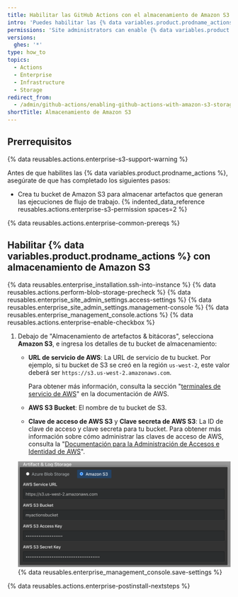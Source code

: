 ```yaml
---
title: Habilitar las GitHub Actions con el almacenamiento de Amazon S3
intro: 'Puedes habilitar las {% data variables.product.prodname_actions %} en {% data variables.product.prodname_ghe_server %} y utilizar el almacenamiento de Amazon S3 para almacenar artefactos qeu generan las ejecuciones de flujos de trabajo.'
permissions: 'Site administrators can enable {% data variables.product.prodname_actions %} and configure enterprise settings.'
versions:
  ghes: '*'
type: how_to
topics:
  - Actions
  - Enterprise
  - Infrastructure
  - Storage
redirect_from:
  - /admin/github-actions/enabling-github-actions-with-amazon-s3-storage
shortTitle: Almacenamiento de Amazon S3
---
```


## Prerrequisitos

{% data reusables.actions.enterprise-s3-support-warning %}

Antes de que habilites las {% data variables.product.prodname_actions %}, asegúrate de que has completado los siguientes pasos:

* Crea tu bucket de Amazon S3 para almacenar artefactos que generan las ejecuciones de flujo de trabajo. {% indented_data_reference reusables.actions.enterprise-s3-permission spaces=2 %}

{% data reusables.actions.enterprise-common-prereqs %}

## Habilitar {% data variables.product.prodname_actions %} con almacenamiento de Amazon S3

{% data reusables.enterprise_installation.ssh-into-instance %}
{% data reusables.actions.perform-blob-storage-precheck %}
{% data reusables.enterprise_site_admin_settings.access-settings %}
{% data reusables.enterprise_site_admin_settings.management-console %}
{% data reusables.enterprise_management_console.actions %}
{% data reusables.actions.enterprise-enable-checkbox %}
1. Debajo de "Almacenamiento de artefactos & bitácoras", selecciona **Amazon S3**, e ingresa los detalles de tu bucket de almacenamiento:

   * **URL de servicio de AWS**: La URL de servicio de tu bucket. Por ejemplo, si tu bucket de S3 se creó en la región `us-west-2`, este valor deberá ser `https://s3.us-west-2.amazonaws.com`.

     Para obtener más información, consulta la sección "[terminales de servicio de AWS](https://docs.aws.amazon.com/general/latest/gr/rande.html)" en la documentación de AWS.
   * **AWS S3 Bucket**: El nombre de tu bucket de S3.
   * **Clave de acceso de AWS S3** y **Clave secreta de AWS S3**: La ID de clave de acceso y clave secreta para tu bucket. Para obtener más información sobre cómo administrar las claves de acceso de AWS, consulta la "[Documentación para la Administración de Accesos e Identidad de AWS](https://docs.aws.amazon.com/iam/index.html)".

   ![Botón radial para seleccionar el almacenamiento de Amazon S3 y los campos para la configuración de S3](/assets/images/enterprise/management-console/actions-aws-s3-storage.png)
{% data reusables.enterprise_management_console.save-settings %}

{% data reusables.actions.enterprise-postinstall-nextsteps %}
